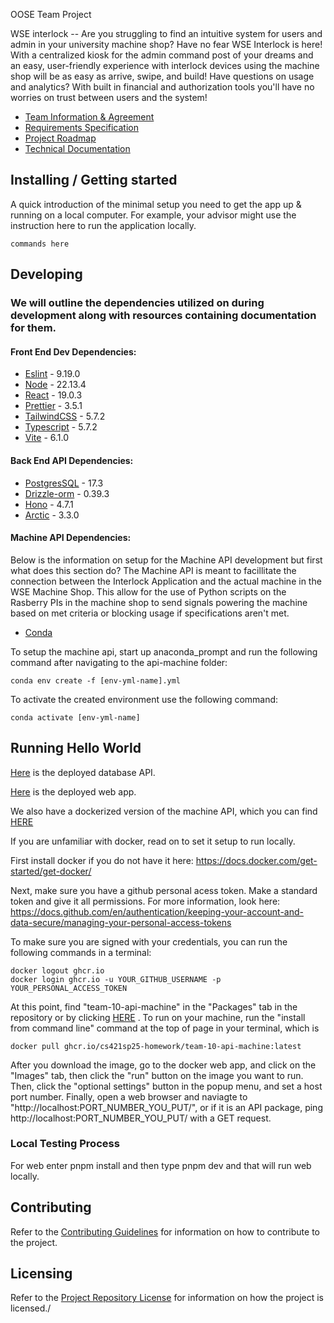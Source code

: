  OOSE Team Project

WSE interlock -- Are you struggling to find an intuitive system for users and admin in your university machine shop? Have no fear WSE Interlock is here! With a centralized kiosk for the admin command post of your dreams and an easy, user-friendly experience with interlock devices using the machine shop will be as easy as arrive, swipe, and build! Have questions on usage and analytics? With built in financial and authorization tools you'll have no worries on trust between users and the system!

- [Team Information & Agreement](./docs/team-agreement.md)
- [Requirements Specification](./docs/requirements-specification.md)
- [Project Roadmap](./docs/roadmap.md)
- [Technical Documentation](./docs/technical-documentation.md)

## Installing / Getting started

A quick introduction of the minimal setup you need to get the app up & running on a local computer. For example, your advisor might use the instruction here to run the application locally.

```shell
commands here
```

## Developing

### We will outline the dependencies utilized on during development along with resources containing documentation for them.

#### Front End Dev Dependencies:
- [Eslint](https://eslint.org/docs/latest/) - 9.19.0
- [Node](https://nodejs.org/en/learn/getting-started/introduction-to-nodejs) - 22.13.4
- [React](https://react.dev/learn) - 19.0.3
- [Prettier](https://prettier.io/docs/install) - 3.5.1
- [TailwindCSS](https://tailwindcss.com/docs/installation/using-vite) - 5.7.2
- [Typescript](https://www.typescriptlang.org/docs/) - 5.7.2
- [Vite](https://vite.dev/guide/) - 6.1.0

#### Back End API Dependencies:
- [PostgresSQL](https://www.postgresql.org/download/) - 17.3
- [Drizzle-orm](https://orm.drizzle.team/docs/overview) - 0.39.3
- [Hono](https://hono.dev/docs/) - 4.7.1
- [Arctic](https://arcticjs.dev/) - 3.3.0

#### Machine API Dependencies:
Below is the information on setup for the Machine API development but first what does this section do? The Machine API is meant to facillitate the connection between the Interlock Application and the actual machine in the WSE Machine Shop. This allow for the use of Python scripts on the Rasberry PIs in the machine shop to send signals powering the machine based on met criteria or blocking usage if specifications aren't met.

- [Conda](https://docs.conda.io/projects/conda/en/latest/user-guide/install/index.html)
 

To setup the machine api, start up anaconda_prompt and run the following command after navigating to the api-machine folder: 

```shell
conda env create -f [env-yml-name].yml
```

To activate the created environment use the following command:

```shell
conda activate [env-yml-name]
```

## Running Hello World

[Here](https://interlock-database-dk0isso1q-cameron-koliskos-projects.vercel.app) is the deployed database API.

[Here](https://wse-interlock-699cnruxi-oscars-projects-b3a9ce10.vercel.app) is the deployed web app.

We also have a dockerized version of the machine API, which you can find [HERE](https://github.com/cs421sp25-homework/team-10/pkgs/container/team-10-api-machine)

If you are unfamiliar with docker, read on to set it setup to run locally.

First install docker if you do not have it here: https://docs.docker.com/get-started/get-docker/

Next, make sure you have a github personal acess token. Make a standard token and give it all permissions. For more information, look here: https://docs.github.com/en/authentication/keeping-your-account-and-data-secure/managing-your-personal-access-tokens

To make sure you are signed with your credentials, you can run the following commands in a terminal:

```shell
docker logout ghcr.io
docker login ghcr.io -u YOUR_GITHUB_USERNAME -p YOUR_PERSONAL_ACCESS_TOKEN
```

At this point, find "team-10-api-machine" in the "Packages" tab in the repository or by clicking [HERE](https://github.com/cs421sp25-homework/team-10/pkgs/container/team-10-api-machine) . To run on your machine, run the "install from command line" command at the top of page in your terminal, which is 
```shell
docker pull ghcr.io/cs421sp25-homework/team-10-api-machine:latest
```

After you download the image, go to the docker web app, and click on the "Images" tab, then click the "run" button on the image you want to run.
Then, click the "optional settings" button in the popup menu, and set a host port number.
Finally, open a web browser and naviagte to "http://localhost:PORT_NUMBER_YOU_PUT/", or if it is an API package, ping http://localhost:PORT_NUMBER_YOU_PUT/ with a GET request.

### Local Testing Process

For web enter pnpm install and then type pnpm dev and that will run web locally. 

## Contributing
Refer to the [Contributing Guidelines](./CONTRIBUTING.md) for information on how to contribute to the project.

## Licensing

Refer to the [Project Repository License](./LICENSE.md) for information on how the project is licensed./
